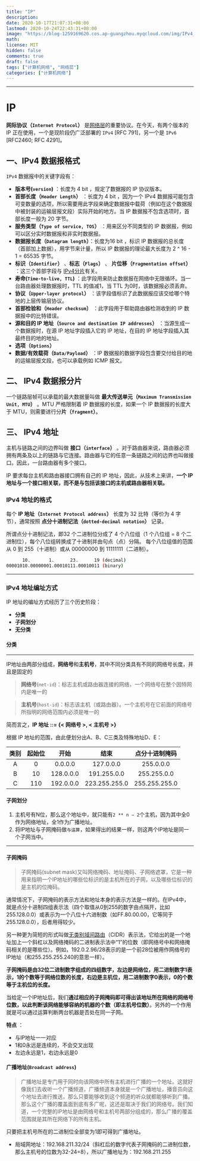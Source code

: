 ```yaml
---
title: "IP"
description: 
date: 2020-10-17T21:07:31+08:00
lastmod: 2020-10-24T22:43:31+08:00
image: "https://blog-1259169620.cos.ap-guangzhou.myqcloud.com/img/IPv4_Packet.png"
math: 
license: MIT
hidden: false
comments: true
draft: false
tags: ["计算机网络", "网络层"]
categories: ["计算机网络"]
---
```

---
# IP

**网际协议（`Internet Protocol`）** 是[网络层](网络层.md)的重要协议。在今天，有两个版本的 IP 正在使用，一个是现阶段仍广泛部署的 `IPv4` [RFC 791]，另一个是 `IPv6` [RFC2460; RFC 4291]。

## 一、IPv4 数据报格式

`IPv4` 数据报中的关键字段有：

* **版本号(`version`)** ：长度为 4 bit ，规定了数据报的 IP 协议版本。
* **首部长度（`Header Length`）** ：长度为 4 bit ，因为一个 IPv4 数据报可能包含可变数量的选项，所以需要用此字段来确定数据报中载荷（例如在这个数据报中被封装的运输层报文段）实际开始的地方。当 IP 数据报不包含选项时，首部长度一般为 20 字节。
* **服务类型（`Type of service, TOS`）** ：用来区分不同类型的 IP 数据报，例如可以区分实时数据报和非实时数据报。
* **数据报长度（`Datagram length`）**：长度为16 bit ，标识 IP 数据报的总长度（首部加上数据），用字节来计量，所以 IP 数据报的理论最大长度为 2 ^ 16 - 1 = 65535 字节。
* **标识（`Identifier`）** 、**标志（`Flags`）** 、 **片位移（`Fragmentation offset`）** ：这三个首部字段与 [IPv4分片](IP.md#二、%20IPv4%20数据报分片)有关。
* **寿命(`Time-to-live, TTL`)** ：此字段用来防止数据报在网络中无限循环。当一台路由器处理数据报时，TTL 的值减1，当 TTL 为0时，该数据报必须丢弃。
* **协议（`Upper-layer protocol`）** ：该字段值标识了此数据报应该交给哪个特地的上层传输层协议。
* **首部检验和（`Header checksum`）** ：此字段用于帮助路由器检测收到的 IP 数据报中的比特错误。
* **源和目的 IP 地址（`Source and destination IP addresses`）** ：当源生成一个数据报时，在源 IP 地址字段插入它的 IP 地址，在目的 IP 地址字段插入其最终目的地的地址。
* **选项（`Options`）**
* **数据/有效载荷（`Data/Payload`）** ：IP 数据报的数据字段包含要交付给目的地的运输层报文段，也可以承载例如 ICMP 报文。

 ## 二、 IPv4 数据报分片

一个链路层帧可以承载的最大数据量叫做 **最大传送单元（`Maximum Transmission Unit, MTU`）** 。MTU 严格限制着 IP 数据报的长度，如果一个 IP 数据报的长度大于 MTU，则需要进行分**片（`fragment`）**。

## 三、 IPv4 地址

主机与链路之间的边界叫做 **接口（`interface`）** 。对于路由器来说，路由器必须拥有两条及以上的链路与它连接。路由器与它的任意一条链路之间的边界也叫做接口。因此，一台路由器有多个接口。

IP 要求每台主机和路由器接口拥有自己的 IP 地址，因此，从技术上来讲，**一个 IP 地址与一个接口相关联，而不是与包括该接口的主机或路由器相关联。**

### IPv4 地址的格式

每个  **IP 地址（`Internet Protocol address`）** 长度为 32 比特（等价为 4 字节），通常按照 **点分十进制记法（`dotted-decimal notation`）** 记录。

所谓点分十进制记法，即32 个二进制位分成了 4 个八位组（1 个八位组 = 8 个二进制位），每个八位组转换成了十进制并由句点（点）分隔。 每个八位组值的范围从 0 到 255（十进制）或从 00000000 到 11111111（二进制）。

```bash
      10.       1.      23.      19 (decimal)
00001010.00000001.00010111.00010011 (binary)
```

-----------------
### IPv4 地址编址方式

IP 地址的编址方式经历了三个历史阶段：

-   **分类**
-   **子网划分**
-   **无分类**

#### 分类
-------
IP地址由两部分组成，**网络号**和**主机号**，其中不同分类具有不同的网络号长度，并且是固定的

> **网络号**(`net-id`)：标志主机或路由器连接的网络，一个网络号在整个因特网内是唯一的

> **主机号**(`host-id`)：标志该主机（或路由器）。一个主机号在它前面的网络号所指明的网络范围内必须是唯一的

简而言之，**IP 地址 ::= {< 网络号 >, < 主机号 >}**

根据 IP 地址的范围，由此便划分出A、B、C三类及特殊地址D、E：

| 类别 | 起始位 |   开始    |     结束      | 点分十进制掩码 |
| :--: | :----: | :-------: | :-----------: | :------------: |
|  A   |   0    |  0.0.0.0  |   127.0.0.0   |   255.0.0.0    |
|  B   |   10   | 128.0.0.0 |  191.255.0.0  |  255.255.0.0   |
|  C   |  110   | 192.0.0.0 | 223.255.255.0 | 255.255.255.0  |

[^注]: 由于近年来已经广泛使用 **无类别域间路由（Classless Inter-Domain Routing、CIDR）** 进行路由选择，A类、B类和C类地址的区分已成为历史[RFC 1812]

#### 子网划分

1. 主机号有N位，那么这个地址中，就只能有`2 ** n − 2`个主机，因为其中全0作为网络地址，全1作为广播地址。
2. 将IP地址与子网掩码做`与运算`，如果得出的结果一样，则这两个IP地址是同一个子网当中。

-------
#### 子网掩码

> 子网掩码(subnet mask)又叫网络掩码、地址掩码、子网络遮罩，它是一种用来指明一个IP地址的哪些位标识的是主机所在的子网，以及哪些位标识的是主机的位掩码。

通常情况下，子网掩码的表示方法和地址本身的表示方法是一样的。在IPv4中，就是点分十进制四组表示法（四个取值从0到255的数字由点隔开，比如255.128.0.0）或表示为一个八位十六进制数（如FF.80.00.00，它等同于255.128.0.0），后者用得较少。

另一种更为简短的形式叫做[无类别域间路由](https://zh.wikipedia.org/wiki/无类别域间路由)（CIDR）表示法，它给出的是一个地址加上一个斜杠以及网络掩码的二进制表示法中“1”的位数（即网络号中和网络掩码相关的是哪些位）。例如，192.0.2.96/28表示的是一个前28位被用作网络号的IP地址（和255.255.255.240的意思一样）。

**子网掩码是由32位二进制数字组成的四组数字，左边是网络位，用二进制数字1表示，1的个数等于网络位数的长度，右边是主机位，用二进制数字0表示，0的个数等于主机位的长度。**

当给定一个IP地址后，我们**通过相应的子网掩码即可得出该地址所在网络的网络号位数，以此判断该网络能够容纳的机器的个数（即主机号位数）**。另外的一个作用就是可以通过运算判断两台机器是否处在同一子网。

**特点** ：

* 与IP地址一一对应
* 1和0永远是连续的，不会交叉出现
* 左边永远是1，右边永远是0

#### 广播地址(`Broadcast address`)

> 广播地址是专门用于同时向该网络中所有主机进行广播的一个地址。这就好像我们去收听一个广播频道，广播频道本身就是一个广播地址，播音员向这个地址去进行推送，那么只要能够收到这个频道的听众就都能够听到广播。那么这个广播的覆盖面到底有多广呢，这还是取决于我们的网络号。我们知道，一个完整的IP地址是由网络号和主机号两部分组成的，那么广播的覆盖范围就是其所在网络下的所有主机。

只要把主机号所在的二进制位全部变为1即可得到广播地址。

* 局域网地址：192.168.211.32/24（斜杠后的数字代表子网掩码的二进制位数，那么主机号的位数为32-24=8），所以广播地址为：192.168.211.255
